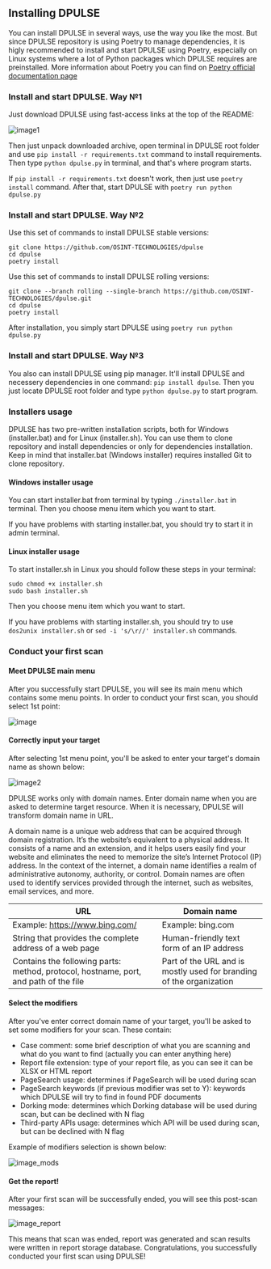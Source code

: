## Installing DPULSE

You can install DPULSE in several ways, use the way you like the most. But since DPULSE repository is using Poetry to manage dependencies, it is higly recommended to install and start DPULSE using Poetry, especially on Linux systems where a lot of Python packages which DPULSE requires are preinstalled. More information about Poetry you can find on [Poetry official documentation page](https://python-poetry.org/docs/#ci-recommendations)

### Install and start DPULSE. Way №1

Just download DPULSE using fast-access links at the top of the README:

![image1](https://github.com/user-attachments/assets/bd1d9627-950b-40d4-91c4-6751476d7b65)

Then just unpack downloaded archive, open terminal in DPULSE root folder and use `pip install -r requirements.txt` command to install requirements. Then type `python dpulse.py` in terminal, and that's where program starts.

If `pip install -r requirements.txt` doesn't work, then just use `poetry install` command. After that, start DPULSE with `poetry run python dpulse.py`

### Install and start DPULSE. Way №2

Use this set of commands to install DPULSE stable versions:

```
git clone https://github.com/OSINT-TECHNOLOGIES/dpulse
cd dpulse
poetry install
```

Use this set of commands to install DPULSE rolling versions:

```
git clone --branch rolling --single-branch https://github.com/OSINT-TECHNOLOGIES/dpulse.git
cd dpulse
poetry install
```

After installation, you simply start DPULSE using `poetry run python dpulse.py`

### Install and start DPULSE. Way №3

You also can install DPULSE using pip manager. It'll install DPULSE and necessery dependencies in one command: `pip install dpulse`. Then you just locate DPULSE root folder and type `python dpulse.py` to start program.

### Installers usage

DPULSE has two pre-written installation scripts, both for Windows (installer.bat) and for Linux (installer.sh). You can use them to clone repository and install dependencies or only for dependencies installation. Keep in mind that installer.bat (Windows installer) requires installed Git to clone repository.

#### Windows installer usage

You can start installer.bat from terminal by typing `./installer.bat` in terminal. Then you choose menu item which you want to start.

If you have problems with starting installer.bat, you should try to start it in admin terminal.

#### Linux installer usage

To start installer.sh in Linux you should follow these steps in your terminal:

```
sudo chmod +x installer.sh
sudo bash installer.sh
```

Then you choose menu item which you want to start.

If you have problems with starting installer.sh, you should try to use `dos2unix installer.sh` or `sed -i 's/\r//' installer.sh` commands.

### Conduct your first scan

#### Meet DPULSE main menu

After you successfully start DPULSE, you will see its main menu which contains some menu points. In order to conduct your first scan, you should select 1st point:

![image](https://github.com/user-attachments/assets/5b45d4f0-9fad-4e17-8d74-96989037a66a)

#### Correctly input your target

After selecting 1st menu point, you'll be asked to enter your target's domain name as shown below:

![image2](https://github.com/user-attachments/assets/cc5676d5-e11c-4aeb-b0b4-dd4c23fa228a)

DPULSE works only with domain names. Enter domain name when you are asked to determine target resource. When it is necessary, DPULSE will transform domain name in URL.

A domain name is a unique web address that can be acquired through domain registration. It’s the website’s equivalent to a physical address. It consists of a name and an extension, and it helps users easily find your website and eliminates the need to memorize the site’s Internet Protocol (IP) address. In the context of the internet, a domain name identifies a realm of administrative autonomy, authority, or control. Domain names are often used to identify services provided through the internet, such as websites, email services, and more. 

| URL  | Domain name |
| ------------- | ------------- |
| Example: https://www.bing.com/  | Example: bing.com  |
| String that provides the complete address of a web page  | Human-friendly text form of an IP address  |
| Contains the following parts: method, protocol, hostname, port, and path of the file  | Part of the URL and is mostly used for branding of the organization  |

#### Select the modifiers

After you've enter correct domain name of your target, you'll be asked to set some modifiers for your scan. These contain:

* Case comment: some brief description of what you are scanning and what do you want to find (actually you can enter anything here)
* Report file extension: type of your report file, as you can see it can be XLSX or HTML report
* PageSearch usage: determines if PageSearch will be used during scan
* PageSearch keywords (if previous modifier was set to Y): keywords which DPULSE will try to find in found PDF documents
* Dorking mode: determines which Dorking database will be used during scan, but can be declined with N flag
* Third-party APIs usage: determines which API will be used during scan, but can be declined with N flag

Example of modifiers selection is shown below:

![image_mods](https://github.com/user-attachments/assets/9470350f-edf3-4692-b9bd-7c327cea2017)

#### Get the report!

After your first scan will be successfully ended, you will see this post-scan messages:

![image_report](https://github.com/user-attachments/assets/4e16f1e6-df60-441c-b730-79ea69134bb7)

This means that scan was ended, report was generated and scan results were written in report storage database. Congratulations, you successfully conducted your first scan using DPULSE!


